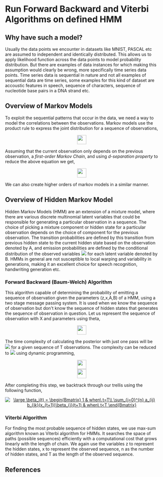 # Run Forward Backward and Viterbi Algorithms on defined HMM

## Why have such a model?
Usually the data points we encounter in datasets like MNIST, PASCAL etc are assumed to independent and identically distributed. This allows us to apply likelihood function across the data points to model probability distribution. But there are examples of data instances for which making this assumption would clearly be wrong, more specifically time series data points. Time series data is sequential in nature and not all examples of sequential data are time series, some examples for this kind of dataset are accoustic features in speech, sequence of characters, sequence of nucleotide base pairs in a DNA strand etc. 

## Overview of Markov Models
To exploit the sequential patterns that occur in the data, we need a way to model the correlations between the observations. Markov models use the product rule to express the joint distribution for a sequence of observations, 
<br>
<p align= "center">
<img src="https://render.githubusercontent.com/render/math?math=P(x_1, x_2, ..., x_n) = \Pi^n_{i=2} \ p(x_i\ |\ x_1,..., x_{i-1}) " height="30">
</p>
Assuming that the current observation only depends on the previous observation, a <i>first-order Markov Chain</i>, and using <i>d-separation property</i> to reduce the above equation we get, 
<br>
<p align= "center">
<img src="https://render.githubusercontent.com/render/math?math=P(x_1, x_2, ..., x_n) = p(x_1) \Pi^n_{i=2} p(x_i\ |\ x_{i-1}) " height="30">
</p>
We can also create higher orders of markov models in a similar manner.

## Overview of Hidden Markov Model 
Hidden Markov Models (HMM) are an extension of a mixture model, where there are various discrete multinomial latent variables that could be responsible for generating a particular observation in a sequence. The choice of picking a mixture component or hidden state for a particular observation depends on the choice of component for the previous observation. The transition probabilities are defined by this transition from previous hidden state to the current hidden state based on the observation denoted by A, and emission probabilities are defined by the conditional distribution of the observed variables <img src="https://render.githubusercontent.com/render/math?math=p(x_n|z_n,\phi)"> for each latent variable denoted by B. HMMs in general are not susceptible to local warping and variability in generations, making it an excellent choice for speech recognition, handwriting generation etc. 

### Forward Backward (Baum-Welch) Algorithm 
This algorithm capable of determining the probability of emitting a sequence of observation given the parameters (z,x,A,B) of a HMM, using a two stage message passing system. It is used when we know the sequence of observation but don't know the sequence of hidden states that generates the sequence of observation in question. Let us represent the sequence of observation with X and parameters using theta,

<p align= "center">
<img src="https://render.githubusercontent.com/render/math?math=P(X^T\ |\ \theta) = \Sigma_{n^T}\ p(X^T, Z^T)" height="30">
</p>
The time complexity of calculating the posterior with just one pass will be <img src="https://render.githubusercontent.com/render/math?math=O(n^T.T)"> for a given sequence of T observations. The complexity can be reduced to <img src="https://render.githubusercontent.com/render/math?math=O(n^2.T)"> using dynamic programming, 
<p align= "center">
<img src="https://render.githubusercontent.com/render/math?math=\alpha_j(t) = p(x_1,....x_t, z_t = j)" height="30">
  <br>
<img src="https://render.githubusercontent.com/render/math?math=\alpha_j(t%2B1) = b_{jk}(x_{t%2B1}) \Sigma^n_{i=1} \ a_{ij}\alpha_i(t)" height="30">  
</p>
After completing this step, we backtrack through our trellis using the following function, 
<p align= "center">
<a href="https://www.codecogs.com/eqnedit.php?latex=\large&space;\beta_i(t)&space;=&space;\begin{Bmatrix}&space;1&space;&&space;when\&space;t=T\\&space;\sum_{j=0}^{n}&space;a_{ij}&space;b_{jk}(x_{t&plus;1})\beta_{j}(t&plus;1)&space;&&space;when\&space;t<T&space;\end{Bmatrix}" target="_blank"><img src="https://latex.codecogs.com/gif.latex?\large&space;\beta_i(t)&space;=&space;\begin{Bmatrix}&space;1&space;&&space;when\&space;t=T\\&space;\sum_{j=0}^{n}&space;a_{ij}&space;b_{jk}(x_{t&plus;1})\beta_{j}(t&plus;1)&space;&&space;when\&space;t<T&space;\end{Bmatrix}" title="\large \beta_i(t) = \begin{Bmatrix} 1 & when\ t=T\\ \sum_{j=0}^{n} a_{ij} b_{jk}(x_{t+1})\beta_{j}(t+1) & when\ t<T \end{Bmatrix}" /></a>
</p>

### Viterbi Algorithm
For finding the most probable sequence of hidden states, we use max-sum algorithm known as Viterbi algorithm for HMMs. It searches the space of paths (possible sequences) efficiently with a computational cost that grows linearly with the length of chain. We again use the variables z to represent the hidden states, x to represent the observed sequence, n as the number of hidden states, and T as the length of the observed sequence. 

## References 

